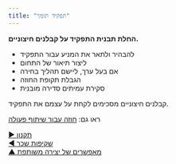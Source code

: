```yaml
---
title: "תפקיד תומך"
---
```



**החלת תבנית התפקיד על קבלנים חיצוניים.**

- להבהיר ולתאר את המניע עבור התפקיד
- ליצור תיאור של התחום
- אם בעל ערך, ליישם תהליך בחירה
- הגבלת תקופת החוזה
- סקירת עמיתים סדירה מובנית

קבלנים חיצוניים מסכימים לקחת על עצמם את התפקיד.

ראו גם: [חוזה עבור שיתוף פעולה](contract-for-successful-collaboration)

[&#9654; תקנון](bylaws.html)<br/>[&#9664; שקיפות שכר](transparent-salary.html)<br/>[&#9650; מאפשרים של יצירה משותפת](enablers-of-co-creation.html)

